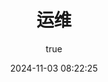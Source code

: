 ---
pageComponent: 
  name: Catalogue
  data: 
    path: 01.运维
    imgUrl: /img/linux.png
    description: 运维相关技术栈
title: 运维
date: 2024-11-03 08:22:25
permalink: /Ops
sidebar: false
article: false
comment: false
editLink: false
author: 
  name: ZhouChuang
  link: https://github.com/aszhc
---